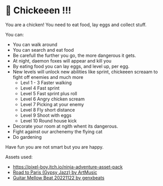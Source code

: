 # 🐣 Chickeeen !!!

You are a chicken! You need to eat food, lay eggs and collect stuff.

You can:

 - You can walk around
 - You can search and eat food
 - Be carefull the further you go, the more dangerous it gets.
 - At night, daemon foxes will appear and kill you
 - By eating food you can lay eggs, and level up, per egg.
 - New levels will unlock new abilities like sprint, chickeeen screaam to fight off enemies and much more
   - Levl 1 - 3 Faster walking
   - Level 4 Fast sprint
   - Level 5 Fast sprint plus roll
   - Level 6 Angry chicken scream
   - Level 7 Picking at your enemy
   - Level 8 Fly short distance
   - Level 9 Shoot with eggs
   - Level 10 Round house kick
 - Decorate your room at ngith whent its dangerous.
 - Fight against our archenemy the flying cat
 - Do gardening
 

Have fun you are not smart but you are happy.

Assets used:
	
 - https://pixel-boy.itch.io/ninja-adventure-asset-pack
 - [Road to Paris (Gypsy Jazz) by ArtMusic](https://pixabay.com/de/music/volk-road-to-paris-gypsy-jazz-144631/)
 - [Guitar Mellow Beat 20221122 by genxbeats](https://pixabay.com/de/music/schlagt-guitar-mellow-beat-20221122-128596/)
